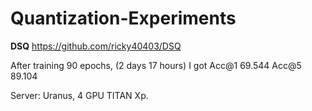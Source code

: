 # Quantization-Experiments

**DSQ** https://github.com/ricky40403/DSQ

After training 90 epochs, (2 days 17 hours) I got Acc@1 69.544 Acc@5 89.104

Server: Uranus, 4 GPU TITAN Xp.


